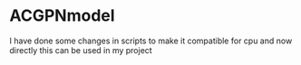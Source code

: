 # ACGPNmodel
I have done some changes in scripts to make it compatible for cpu and now directly this can be used in my project
